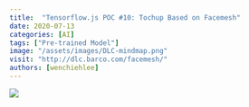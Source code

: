 ```yaml
---
title:  "Tensorflow.js POC #10: Tochup Based on Facemesh"
date: 2020-07-13
categories: [AI]
tags: ["Pre-trained Model"]
image: "/assets/images/DLC-mindmap.png"
visit: "http://dlc.barco.com/facemesh/"
authors: [wenchiehlee]
---
```


[![](https://rebrand.ly/dlc_png_url)](https://rebrand.ly/dlc_uml_url)


